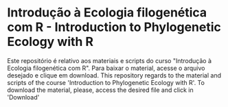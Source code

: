 # Introdução à Ecologia filogenética com R - Introduction to Phylogenetic Ecology with R

Este repositório é relativo aos materiais e scripts do curso "Introdução à Ecologia filogenética com R". Para baixar o material, acesse o arquivo desejado e clique em download. 
This repository regards to the material and scripts of the course 'Introduction to Phylogenetic Ecology with R'. To download the material, please, access the desired file and click in 'Download'

